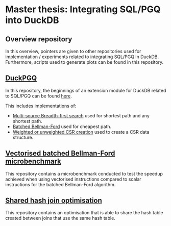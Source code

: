 # Master thesis: Integrating SQL/PGQ into DuckDB
## Overview repository 
In this overview, pointers are given to other repositories used for implementation / experiments related to integrating SQL/PGQ in DuckDB.
Furthermore, scripts used to generate plots can be found in this repository. 

## [DuckPGQ](https://github.com/cwida/duckdb-pgq.old/tree/path_length)
In this repository, the beginnings of an extension module for DuckDB related to SQL/PGQ can be found [here](https://github.com/cwida/duckdb-pgq.old/tree/path_length/extension/sqlpgq).

This includes implementations of: 
* [Multi-source Breadth-first search](https://github.com/cwida/duckdb-pgq.old/blob/path_length/extension/sqlpgq/sqlpgq_functions/sqlpgq_shortest_path.cpp) used for shortest path and any shortest path.
* [Batched Bellman-Ford](https://github.com/cwida/duckdb-pgq.old/blob/path_length/extension/sqlpgq/sqlpgq_functions/sqlpgq_cheapest_path.cpp) used for cheapest path.
* [Weighted or unweighted CSR creation](https://github.com/cwida/duckdb-pgq.old/blob/path_length/extension/sqlpgq/sqlpgq_functions/sqlpgq_csr_creation.cpp) used to create a CSR data structure.

## [Vectorised batched Bellman-Ford microbenchmark](https://github.com/Dtenwolde/SIMD-Batched-Bellman-Ford)
This repository contains a microbenchmark conducted to test the speedup achieved when using vectorised instructions compared to scalar instructions for the batched Bellman-Ford algorithm. 

## [Shared hash join optimisation](https://github.com/diegomestre2/duckdb/tree/shared_hash_join)
This repository contains an optimisation that is able to share the hash table created between joins that use the same hash table. 

